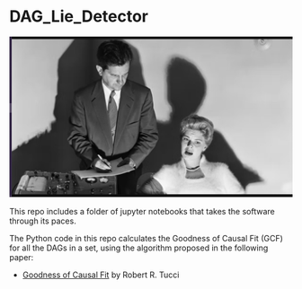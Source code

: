 # DAG_Lie_Detector

![hitchcock?](lie-detector-blond.jpg)

This repo includes a folder
of jupyter notebooks
that
takes the software through its paces.

The Python code in this repo calculates
the Goodness of Causal Fit (GCF)
for all the DAGs in a set,
using the algorithm proposed in
the following paper:

* [Goodness of Causal Fit](https://github.com/rrtucci/goodness-c-fit/blob/master/gcf.pdf) by Robert R. Tucci

